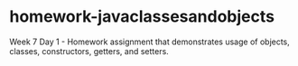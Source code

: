 # homework-javaclassesandobjects
Week 7 Day 1 - Homework assignment that demonstrates usage of objects, classes, constructors, getters, and setters.
